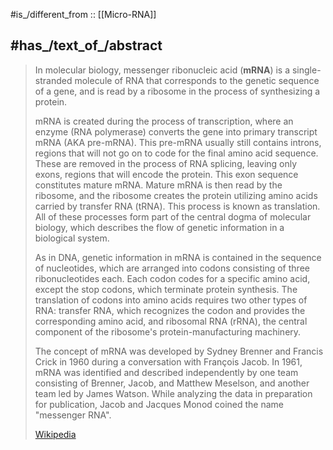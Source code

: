 
#is_/different_from :: [[Micro-RNA]] 

## #has_/text_of_/abstract 

> In molecular biology, messenger ribonucleic acid (**mRNA**) 
> is a single-stranded molecule of RNA that corresponds to the genetic sequence of a gene, 
> and is read by a ribosome in the process of synthesizing a protein.
>
> mRNA is created during the process of transcription, 
> where an enzyme (RNA polymerase) converts the gene into primary transcript mRNA (AKA pre-mRNA). 
> This pre-mRNA usually still contains introns, 
> regions that will not go on to code for the final amino acid sequence. 
> These are removed in the process of RNA splicing, leaving only exons, regions that will encode the protein. 
> This exon sequence constitutes mature mRNA. 
> Mature mRNA is then read by the ribosome, 
> and the ribosome creates the protein utilizing amino acids carried by transfer RNA (tRNA). 
> This process is known as translation. 
> All of these processes form part of the central dogma of molecular biology, 
> which describes the flow of genetic information in a biological system.
>
> As in DNA, genetic information in mRNA is contained in the sequence of nucleotides, 
> which are arranged into codons consisting of three ribonucleotides each. 
> Each codon codes for a specific amino acid, except the stop codons, which terminate protein synthesis. 
> The translation of codons into amino acids requires two other types of RNA: 
> transfer RNA, which recognizes the codon and provides the corresponding amino acid, 
> and ribosomal RNA (rRNA), the central component of the ribosome's protein-manufacturing machinery.
>
> The concept of mRNA was developed by Sydney Brenner and Francis Crick in 1960 
> during a conversation with François Jacob. 
> In 1961, mRNA was identified and described independently by one team consisting of Brenner, Jacob, 
> and Matthew Meselson, and another team led by James Watson. 
> While analyzing the data in preparation for publication, 
> Jacob and Jacques Monod coined the name "messenger RNA".
>
> [Wikipedia](https://en.wikipedia.org/wiki/Messenger%20RNA)





